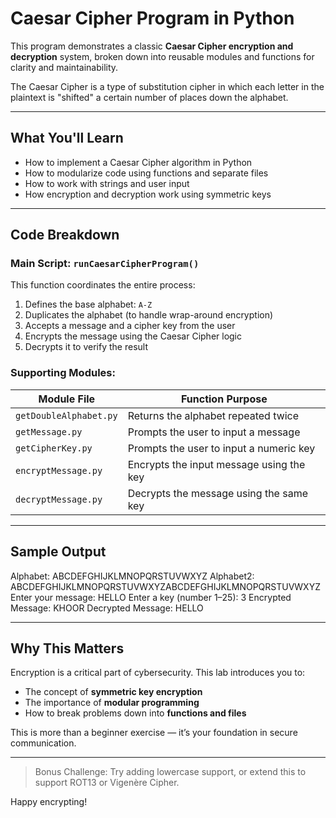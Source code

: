 # Caesar Cipher Program in Python

This program demonstrates a classic **Caesar Cipher encryption and decryption** system, broken down into reusable modules and functions for clarity and maintainability.

The Caesar Cipher is a type of substitution cipher in which each letter in the plaintext is "shifted" a certain number of places down the alphabet.

---

## What You'll Learn

- How to implement a Caesar Cipher algorithm in Python  
- How to modularize code using functions and separate files  
- How to work with strings and user input  
- How encryption and decryption work using symmetric keys

---

## Code Breakdown

### Main Script: `runCaesarCipherProgram()`
This function coordinates the entire process:
1. Defines the base alphabet: `A-Z`
2. Duplicates the alphabet (to handle wrap-around encryption)
3. Accepts a message and a cipher key from the user
4. Encrypts the message using the Caesar Cipher logic
5. Decrypts it to verify the result

### Supporting Modules:
| Module File           | Function Purpose                           |
|------------------------|--------------------------------------------|
| `getDoubleAlphabet.py` | Returns the alphabet repeated twice        |
| `getMessage.py`        | Prompts the user to input a message        |
| `getCipherKey.py`      | Prompts the user to input a numeric key    |
| `encryptMessage.py`    | Encrypts the input message using the key   |
| `decryptMessage.py`    | Decrypts the message using the same key    |

---

## Sample Output
Alphabet: ABCDEFGHIJKLMNOPQRSTUVWXYZ
Alphabet2: ABCDEFGHIJKLMNOPQRSTUVWXYZABCDEFGHIJKLMNOPQRSTUVWXYZ
Enter your message: HELLO
Enter a key (number 1–25): 3
Encrypted Message: KHOOR
Decrypted Message: HELLO



---

## Why This Matters

Encryption is a critical part of cybersecurity. This lab introduces you to:
- The concept of **symmetric key encryption**
- The importance of **modular programming**
- How to break problems down into **functions and files**

This is more than a beginner exercise — it’s your foundation in secure communication.

---

> Bonus Challenge: Try adding lowercase support, or extend this to support ROT13 or Vigenère Cipher.

Happy encrypting!
